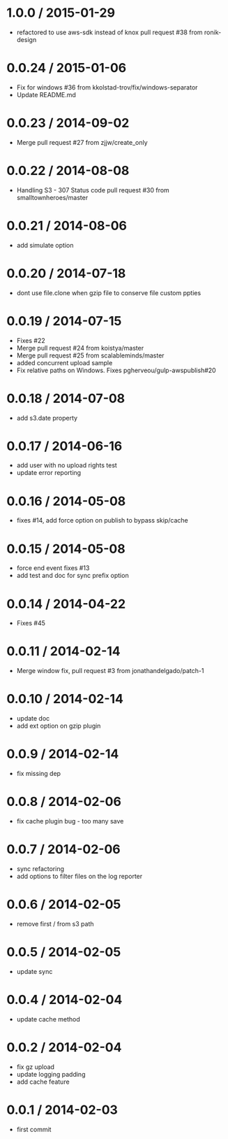 
1.0.0 / 2015-01-29
==================

  * refactored to use aws-sdk instead of knox pull request #38 from ronik-design

0.0.24 / 2015-01-06
==================

  * Fix for windows #36 from kkolstad-trov/fix/windows-separator
  * Update README.md

0.0.23 / 2014-09-02
==================

 * Merge pull request #27 from zjjw/create_only

0.0.22 / 2014-08-08
==================

 * Handling S3 - 307 Status code pull request #30 from smalltownheroes/master

0.0.21 / 2014-08-06
==================

 * add simulate option

0.0.20 / 2014-07-18
==================

 * dont use file.clone when gzip file to conserve file custom ppties

0.0.19 / 2014-07-15
==================

 * Fixes #22
 * Merge pull request #24 from koistya/master
 * Merge pull request #25 from scalableminds/master
 * added concurrent upload sample
 * Fix relative paths on Windows. Fixes pgherveou/gulp-awspublish#20

0.0.18 / 2014-07-08
==================

 * add s3.date property

0.0.17 / 2014-06-16
==================

 * add user with no upload rights test
 * update error reporting

0.0.16 / 2014-05-08
==================

 * fixes #14, add force option on publish to bypass skip/cache

0.0.15 / 2014-05-08
==================

 * force end event fixes #13
 * add test and doc for sync prefix option

0.0.14 / 2014-04-22
==================

 * Fixes #45

0.0.11 / 2014-02-14
==================

 * Merge window fix, pull request #3 from jonathandelgado/patch-1

0.0.10 / 2014-02-14
==================

 * update doc
 * add ext option on gzip plugin

0.0.9 / 2014-02-14
==================

 * fix missing dep

0.0.8 / 2014-02-06
==================

 * fix cache plugin bug - too many save

0.0.7 / 2014-02-06
==================

 * sync refactoring
 * add options to filter files on the log reporter

0.0.6 / 2014-02-05
==================

 * remove first / from s3 path

0.0.5 / 2014-02-05
==================

 * update sync

0.0.4 / 2014-02-04
==================

 * update cache method

0.0.2 / 2014-02-04
==================

 * fix gz upload
 * update logging padding
 * add cache feature

0.0.1 / 2014-02-03
==================

 * first commit

